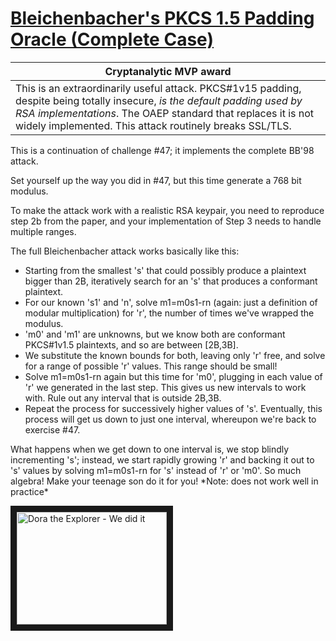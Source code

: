 # [Bleichenbacher's PKCS 1.5 Padding Oracle (Complete Case)](http://cryptopals.com/sets/6/challenges/48/)
Cryptanalytic MVP award |
----------------------- |
This is an extraordinarily useful attack. PKCS#1v15 padding, despite being totally insecure, *is the default padding used by RSA implementations*. The OAEP standard that replaces it is not widely implemented. This attack routinely breaks SSL/TLS. |

This is a continuation of challenge #47; it implements the complete BB'98 attack.

Set yourself up the way you did in #47, but this time generate a 768 bit modulus.

To make the attack work with a realistic RSA keypair, you need to reproduce step 2b from the paper, and your implementation of Step 3 needs to handle multiple ranges.

The full Bleichenbacher attack works basically like this:

* Starting from the smallest 's' that could possibly produce a plaintext bigger than 2B, iteratively search for an 's' that produces a conformant plaintext.
* For our known 's1' and 'n', solve m1=m0s1-rn (again: just a definition of modular multiplication) for 'r', the number of times we've wrapped the modulus.
* 'm0' and 'm1' are unknowns, but we know both are conformant PKCS#1v1.5 plaintexts, and so are between [2B,3B].
* We substitute the known bounds for both, leaving only 'r' free, and solve for a range of possible 'r' values. This range should be small!
* Solve m1=m0s1-rn again but this time for 'm0', plugging in each value of 'r' we generated in the last step. This gives us new intervals to work with. Rule out any interval that is outside 2B,3B.
* Repeat the process for successively higher values of 's'. Eventually, this process will get us down to just one interval, whereupon we're back to exercise #47.

What happens when we get down to one interval is, we stop blindly incrementing 's'; instead, we start rapidly growing 'r' and backing it out to 's' values by solving m1=m0s1-rn for 's' instead of 'r' or 'm0'. So much algebra! Make your teenage son do it for you! \*Note: does not work well in practice\*

<a href="http://www.youtube.com/watch?feature=player_embedded&v=SBCw4_XgouA" target="_blank"><img src="http://img.youtube.com/vi/SBCw4_XgouA/0.jpg" alt="Dora the Explorer - We did it" width="240" height="180" border="10" /></a>
